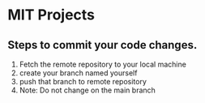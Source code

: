 # MIT Projects

## Steps to commit your code changes.

1. Fetch the remote repository to your local machine
2. create your branch named yourself
3. push that branch to remote repository
4. Note: Do not change on the main branch
